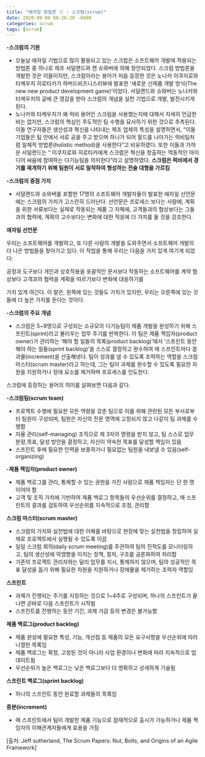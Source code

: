 ```yaml
---
title: "애자일 방법론 ① : 스크럼(scrum)"
date: 2020-09-08 08:26:28 -0400
categories: scrum
tags: [scrum]
---
```


**-스크럼의 기원**

- 오늘날 애자일 기법으로 많이 활용되고 있는 스크럽은 소프트웨어 개발에 적용되는 방법론 중 하나로 제프 서덜랜드와 켄 슈와버에 의해 창안되었다. 스크럼 방법론을 개발한 것은 이들이지만, 스크럼이라는 용어가 처음 등장한 것은 노나카 이쿠지로와 타케우치 히로타카가 하버드비즈니스리뷰에 발표한 ‘새로운 신제품 개발 방식(The new new product development game)’이었다. 서덜랜드와 슈와버는 노나카와 타케우치의 글에 큰 영감을 받아 스크럼의 개념을 실천 기법으로 개발, 발전시키게 된다.
- 노나카와 타케우치가 왜 럭비 용어인 스크림을 사용했는지에 대해서 자세히 언급한 바는 없지만, 스크럼의 핵심인 주도적인 팀 수행을 묘사하기 위한 것으로 추측된다. 이들 연구자들은  생산성과 혁신을 나타내는 제조 업체의 특성을 설명하면서, “이들 기업들은 팀 안에서 서로 공을 주고 받으며 하나가 되어 필드를 나아가는 럭비팀처럼 일체적 방법론(holistic method)을 사용한다”고 비유하였다. 또한 이들과 가까운 서덜랜드는 “ 이쿠지로와 히로타카에게 스크럼은 혁신을 창출하는 역동적인 아이디어 싸움에 참여하는 다기능팀을 의미한다”라고 설명하였다. 
  **스크럼은 럭비에서 경기를 재개하기 위해 팀원이 서로 밀착하여 형성하는 전술 대형을 가르킴**


**-스크럼의 중점 가치**

- 서덜랜드와 슈와버를 포함한 17명의 소프트웨어 개발자들이 발표한 애자일 선언문에는 스크럼의 가치가 고스란히 드러난다. 선언문은 프로세스 보다는 사람에, 계획을 위한 서류보다는 실제로 작동되는 제품 그 자체에, 고객들과의 협상보다는 그들과의 협력에, 계획의 고수보다는 변화에 대한 적응에 더 가치를 둘 것을 강조한다.

**애자일 선언문**
  
우리는 소프트웨어를 개발하고, 또 다른 사람의 개발을
도와주면서 소프트웨어 개발의 더 나은 방법들을 찾아가고
있다. 이 작업을 통해 우리는 다음을 가치 있게 여기게 되었다:

공정과 도구보다 개인과 상호작용을
포괄적인 문서보다 작동하는 소프트웨어를
계약 협상보다 고객과의 협력을
계획을 따르기보다 변화에 대응하기를

가치 있게 여긴다. 이 말은, 왼쪽에 있는 것들도 가치가 있지만,
우리는 오른쪽에 있는 것들에 더 높은 가치를 둔다는 것이다.

**-스크럼의 주요 개념**

- 스크럼은 5~9명으로 구성되는 소규모의 다기능팀이 제품 개발을 완성하기 위해 스프린트(sprint)라고 불리우는 업무 주기를 반복한다. 이 팀은 제품 책임자(product owner)가 관리하는 ‘해야 할 일들의 목록(product backlog)’에서 ‘스프린트 동안 해야 하는 일들(sprint backlog)’을 스스로 결정하고 완수하여 매 스프린트마다 결과물(increment)을 산출해낸다. 팀이 성과를 낼 수 있도록 조력하는 역할을 스크럼 마스터(scrum master)라고 하는데, 그는 팀이 과제를 완수할 수 있도록 필요한 자원을 지원하거나 장애 요소를 제거하며 프로세스를 인도한다.

스크럼에 등장하는 용어의 의미를 살펴보면 다음과 같다.

**-스크럼팀(scrum team)**

- 프로젝트 수행에 필요한 모든 역량을 갖춘 팀으로 이를 위해 관련된 모든 부서로부터 팀원이 구성되며, 팀원은 자신의 전문 영역에 고정되지 않고 다같이 팀 과제를 수행함
- 자율 관리(self-managing) 조직으로 제 3자의 명령을 받지 않고, 팀 스스로 업무 분량,목표, 달성 방안을 결정하고, 자신이 약속한 목표를 달성할 책임이 있음
- 스프린트 후에 필요한 인력을 보충하거나 필요없는 팀원을 내보낼 수 있음(self-organizing)
    
**-제품 책임자(product owner)**

- 제품 백로그를 관리, 통제할 수 있는 권한을 가진 사람으로 제품 책임자는 단 한 명이어야 함
- 고객 및 조직 가치에 기반하여 제품 백로그 항목들의 우선순위를 결정하고, 매 스프린트의 결과를 검토하여 우선순위를 지속적으로 조정, 관리함

**스크럼 마스터(scrum master)**

- 스크럼의 가치와 실천법에 대한 이해를 바탕으로 현장에 맞는 실천법을 정립하여 실제로 프로젝트에서 실행될 수 있도록 이끔
- 일일 스크럼 회의(daily scrum meeting)를 주관하여 팀의 진척도를 모니터링하고, 팀의 생산성에 악영향을 미치는 정책, 절차, 구조를 공론화하여 처리함
- 기존의 프로젝트 관리자와는 달리 업무를 지시, 통제하지 않으며, 팀의 성공적인 목표 달성을 돕기 위해 필요한 자원을 지원하거나 장애물을 제거하는 조력자 역할임

**스프린트**

- 과제가 진행되는 주기를 지칭하는 것으로 1~4주로 구성되며, 하나의 스프린트가 끝나면 곧바로 다음 스프린트가 시작됨
- 스프린트를 진행하는 동안 기간, 과제 가감 등의 변경은 불가능함

**제품 백로그(product backlog)**

- 제품 완성에 필요한 특성, 기능, 개선점 등 제품의 모든 요구사항을 우선순위에 따라 나열한 목록임
- 제품 백로그는 확정, 고정된 것이 아니라 사업 환경이나 변화에 따라 지속적으로 업데이트됨
- 우선순위가 높은 백로그는 낮은 백로그보다 더 명확하고 상세하게 기술됨

**스프린트 백로그(sprint backlog)**
- 하나의 스프린트 동안 완료할 과제들의 목록임

**증분(increment)**
- 매 스프린트에서 팀이 개발한 제품 기능으로 잠재적으로 출시가 가능하거나 제품 책임자의 이해관계자들에게 효용을 가짐

[출처: Jeff sutherland, The Scrum Papers: Nut, Bolts, and Origins of an Agile Framework]

[jekyll-docs]: https://jekyllrb.com/docs/home
[jekyll-gh]:   https://github.com/b329/springboot2.git
[jekyll-talk]: https://talk.jekyllrb.com/
